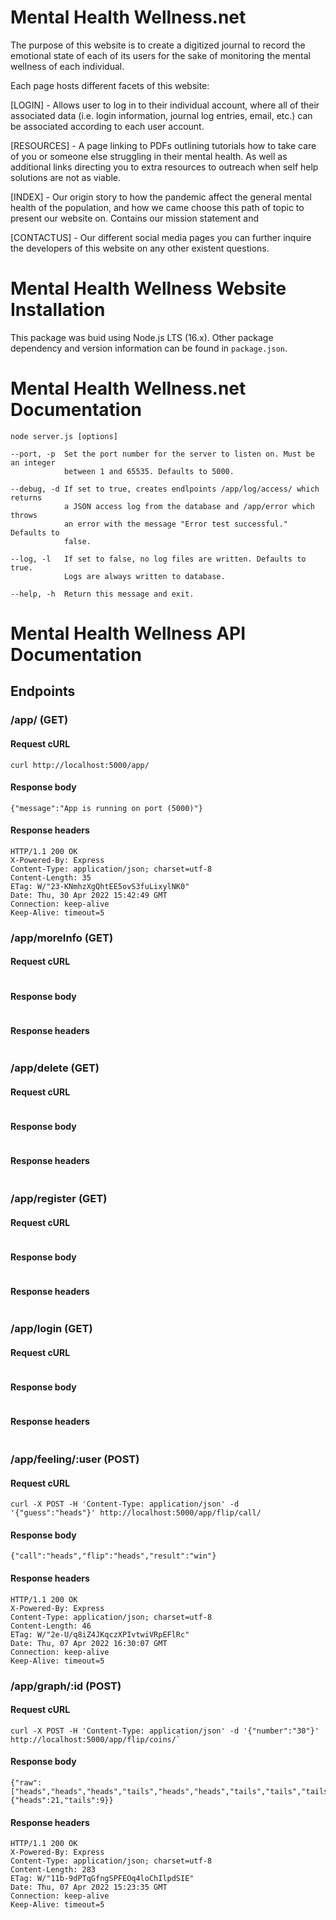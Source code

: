 # Mental Health Wellness.net

The purpose of this website is to create a digitized journal to record the emotional state of each of its users for the sake of monitoring the mental wellness of each individual. 

Each page hosts different facets of this website:

[LOGIN] - Allows user to log in to their individual account, where all of their associated data (i.e. login information, journal log entries, email, etc.) can be associated according to each user account.

[RESOURCES] - A page linking to PDFs outlining tutorials how to take care of you or someone else struggling in their mental health. As well as additional links directing you to extra resources to outreach when self help solutions are not as viable.

[INDEX] - Our origin story to how the pandemic affect the general mental health of the population, and how we came choose this path of topic to present our website on. Contains our mission statement and 

[CONTACTUS] - Our different social media pages you can further inquire the developers of this website on any other existent questions.


# Mental Health Wellness Website Installation

This package was buid using Node.js LTS (16.x).
Other package dependency and version information can be found in `package.json`.

# Mental Health Wellness.net Documentation
```
node server.js [options]

--port, -p	Set the port number for the server to listen on. Must be an integer
            between 1 and 65535. Defaults to 5000.

--debug, -d If set to true, creates endlpoints /app/log/access/ which returns
            a JSON access log from the database and /app/error which throws 
            an error with the message "Error test successful." Defaults to 
            false.

--log, -l   If set to false, no log files are written. Defaults to true.
            Logs are always written to database.

--help, -h	Return this message and exit.
```

# Mental Health Wellness API Documentation

## Endpoints

### /app/ (GET)

#### Request cURL

```
curl http://localhost:5000/app/
```

#### Response body

```
{"message":"App is running on port (5000)"}
```

#### Response headers

```
HTTP/1.1 200 OK
X-Powered-By: Express
Content-Type: application/json; charset=utf-8
Content-Length: 35
ETag: W/"23-KNmhzXgQhtEE5ovS3fuLixylNK0"
Date: Thu, 30 Apr 2022 15:42:49 GMT
Connection: keep-alive
Keep-Alive: timeout=5
```

### /app/moreInfo (GET)

#### Request cURL

```

```

#### Response body

```

```

#### Response headers

```

```

### /app/delete (GET)

#### Request cURL

```

```

#### Response body

```

```

#### Response headers

```

```

### /app/register (GET)

#### Request cURL

```

```

#### Response body

```

```

#### Response headers

```

```

### /app/login (GET)

#### Request cURL

```

```

#### Response body

```

```

#### Response headers

```

```

### /app/feeling/:user (POST)

#### Request cURL

```
curl -X POST -H 'Content-Type: application/json' -d '{"guess":"heads"}' http://localhost:5000/app/flip/call/
```

#### Response body

```
{"call":"heads","flip":"heads","result":"win"}
```

#### Response headers

```
HTTP/1.1 200 OK
X-Powered-By: Express
Content-Type: application/json; charset=utf-8
Content-Length: 46
ETag: W/"2e-U/q8iZ4JKqczXPIvtwiVRpEFlRc"
Date: Thu, 07 Apr 2022 16:30:07 GMT
Connection: keep-alive
Keep-Alive: timeout=5
```

### /app/graph/:id (POST)

#### Request cURL

```
curl -X POST -H 'Content-Type: application/json' -d '{"number":"30"}' http://localhost:5000/app/flip/coins/`
```

#### Response body

```
{"raw":["heads","heads","heads","tails","heads","heads","tails","tails","tails","heads","heads","heads","heads","heads","heads","tails","tails","heads","heads","heads","heads","heads","heads","heads","tails","heads","tails","heads","tails","heads"],"summary":{"heads":21,"tails":9}}
```

#### Response headers

```
HTTP/1.1 200 OK
X-Powered-By: Express
Content-Type: application/json; charset=utf-8
Content-Length: 283
ETag: W/"11b-9dPTqGfngSPFEOq4loChIlpdSIE"
Date: Thu, 07 Apr 2022 15:23:35 GMT
Connection: keep-alive
Keep-Alive: timeout=5
```